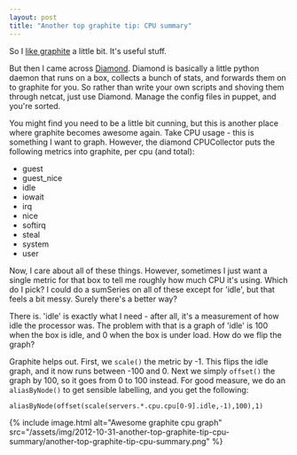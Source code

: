 ```yaml
---
layout: post
title: "Another top graphite tip: CPU summary"
---
```

So I [like graphite](/news/comments/graphite-omgz/) a little bit. It's useful stuff.

But then I came across [Diamond](http://opensource.brightcove.com/project/diamond). Diamond is basically a little python daemon that runs on a box, collects a bunch of stats, and forwards them on to graphite for you. So rather than write your own scripts and shoving them through netcat, just use Diamond. Manage the config files in puppet, and you're sorted.

You might find you need to be a little bit cunning, but this is another place where graphite becomes awesome again. Take CPU usage - this is something I want to graph. However, the diamond CPUCollector puts the following metrics into graphite, per cpu (and total):

* guest
* guest_nice
* idle
* iowait
* irq
* nice
* softirq
* steal
* system
* user

Now, I care about all of these things. However, sometimes I just want a single metric for that box to tell me roughly how much CPU it's using. Which do I pick? I could do a sumSeries on all of these except for 'idle', but that feels a bit messy. Surely there's a better way?

There is. 'idle' is exactly what I need - after all, it's a measurement of how idle the processor was. The problem with that is a graph of 'idle' is 100 when the box is idle, and 0 when the box is under load. How do we flip the graph?

Graphite helps out. First, we `scale()` the metric by -1. This flips the idle graph, and it now runs between -100 and 0. Next we simply `offset()` the graph by 100, so it goes from 0 to 100 instead. For good measure, we do an `aliasByNode()` to get sensible labelling, and you get the following:

    aliasByNode(offset(scale(servers.*.cpu.cpu[0-9].idle,-1),100),1)

{% include image.html alt="Awesome graphite cpu graph" src="/assets/img/2012-10-31-another-top-graphite-tip-cpu-summary/another-top-graphite-tip-cpu-summary.png" %}
